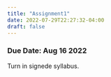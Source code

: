 ```yaml
---
title: "Assignment1"
date: 2022-07-29T22:27:32-04:00
draft: false
---
```


### Due Date: Aug 16 2022

Turn in signede syllabus.
